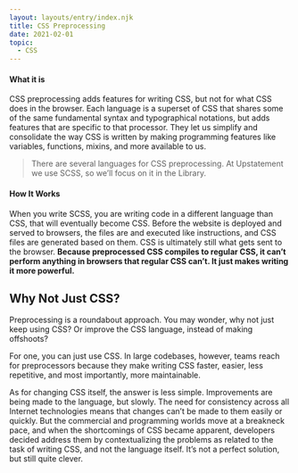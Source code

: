 ```yaml
---
layout: layouts/entry/index.njk
title: CSS Preprocessing
date: 2021-02-01
topic:
  - CSS
---
```


#### What it is

CSS preprocessing adds features for writing CSS, but not for what CSS does in the browser. Each language is a superset of CSS that shares some of the same fundamental syntax and typographical notations, but adds features that are specific to that processor. They let us simplify and consolidate the way CSS is written by making programming features like variables, functions, mixins, and more available to us.

> There are several languages for CSS preprocessing. At Upstatement we use SCSS, so we’ll focus on it in the Library.

#### How It Works

When you write SCSS, you are writing code in a different language than CSS, that will eventually become CSS. Before the website is deployed and served to browsers, the files are and executed like instructions, and CSS files are generated based on them. CSS is ultimately still what gets sent to the browser. **Because preprocessed CSS compiles to regular CSS, it can’t perform anything in browsers that regular CSS can’t. It just makes writing it more powerful.**

## Why Not Just CSS?

Preprocessing is a roundabout approach. You may wonder, why not just keep using CSS? Or improve the CSS language, instead of making offshoots?

For one, you can just use CSS. In large codebases, however, teams reach for preprocessors because they make writing CSS faster, easier, less repetitive, and most importantly, more maintainable.

As for changing CSS itself, the answer is less simple. Improvements are being made to the language, but slowly. The need for consistency across all Internet technologies means that changes can’t be made to them easily or quickly. But the commercial and programming worlds move at a breakneck pace, and when the shortcomings of CSS became apparent, developers decided address them by contextualizing the problems as related to the task of writing CSS, and not the language itself. It’s not a perfect solution, but still quite clever.
